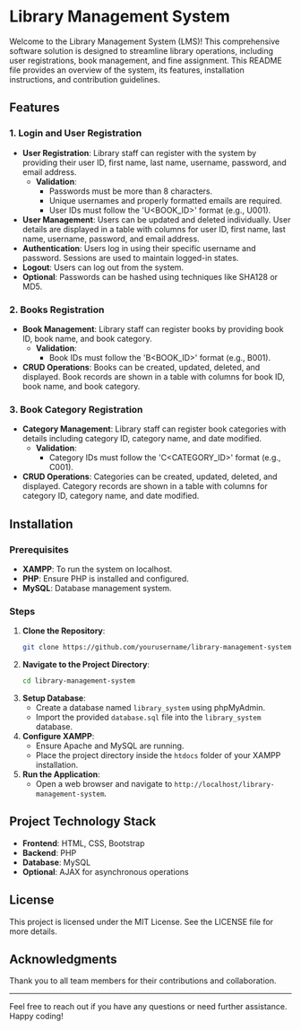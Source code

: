 # Library Management System

Welcome to the Library Management System (LMS)! This comprehensive software solution is designed to streamline library operations, including user registrations, book management, and fine assignment. This README file provides an overview of the system, its features, installation instructions, and contribution guidelines.

## Features

### 1. Login and User Registration
- **User Registration**: Library staff can register with the system by providing their user ID, first name, last name, username, password, and email address.
  - **Validation**:
    - Passwords must be more than 8 characters.
    - Unique usernames and properly formatted emails are required.
    - User IDs must follow the 'U<BOOK_ID>' format (e.g., U001).
- **User Management**: Users can be updated and deleted individually. User details are displayed in a table with columns for user ID, first name, last name, username, password, and email address.
- **Authentication**: Users log in using their specific username and password. Sessions are used to maintain logged-in states.
- **Logout**: Users can log out from the system.
- **Optional**: Passwords can be hashed using techniques like SHA128 or MD5.

### 2. Books Registration
- **Book Management**: Library staff can register books by providing book ID, book name, and book category.
  - **Validation**:
    - Book IDs must follow the 'B<BOOK_ID>' format (e.g., B001).
- **CRUD Operations**: Books can be created, updated, deleted, and displayed. Book records are shown in a table with columns for book ID, book name, and book category.

### 3. Book Category Registration
- **Category Management**: Library staff can register book categories with details including category ID, category name, and date modified.
  - **Validation**:
    - Category IDs must follow the 'C<CATEGORY_ID>' format (e.g., C001).
- **CRUD Operations**: Categories can be created, updated, deleted, and displayed. Category records are shown in a table with columns for category ID, category name, and date modified.

## Installation

### Prerequisites
- **XAMPP**: To run the system on localhost.
- **PHP**: Ensure PHP is installed and configured.
- **MySQL**: Database management system.

### Steps
1. **Clone the Repository**:
   ```bash
   git clone https://github.com/yourusername/library-management-system.git
   ```
2. **Navigate to the Project Directory**:
   ```bash
   cd library-management-system
   ```
3. **Setup Database**:
   - Create a database named `library_system` using phpMyAdmin.
   - Import the provided `database.sql` file into the `library_system` database.
4. **Configure XAMPP**:
   - Ensure Apache and MySQL are running.
   - Place the project directory inside the `htdocs` folder of your XAMPP installation.
5. **Run the Application**:
   - Open a web browser and navigate to `http://localhost/library-management-system`.

## Project Technology Stack
- **Frontend**: HTML, CSS, Bootstrap
- **Backend**: PHP
- **Database**: MySQL
- **Optional**: AJAX for asynchronous operations

## License
This project is licensed under the MIT License. See the LICENSE file for more details.

## Acknowledgments
Thank you to all team members for their contributions and collaboration.

---

Feel free to reach out if you have any questions or need further assistance. Happy coding!

